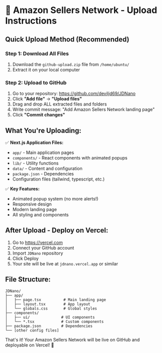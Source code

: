 
# 🚀 Amazon Sellers Network - Upload Instructions

## Quick Upload Method (Recommended)

### Step 1: Download All Files
1. Download the `github-upload.zip` file from `/home/ubuntu/`
2. Extract it on your local computer

### Step 2: Upload to GitHub
1. Go to your repository: https://github.com/deviljd69/JDNano
2. Click **"Add file"** → **"Upload files"**
3. Drag and drop ALL extracted files and folders
4. Write commit message: "Add Amazon Sellers Network landing page"
5. Click **"Commit changes"**

## What You're Uploading:

✅ **Next.js Application Files:**
- `app/` - Main application pages
- `components/` - React components with animated popups
- `lib/` - Utility functions
- `data/` - Content and configuration
- `package.json` - Dependencies
- Configuration files (tailwind, typescript, etc.)

✅ **Key Features:**
- Animated popup system (no more alerts!)
- Responsive design
- Modern landing page
- All styling and components

## After Upload - Deploy on Vercel:

1. Go to https://vercel.com
2. Connect your GitHub account
3. Import `JDNano` repository  
4. Click Deploy
5. Your site will be live at `jdnano.vercel.app` or similar

## File Structure:
```
JDNano/
├── app/
│   ├── page.tsx          # Main landing page
│   ├── layout.tsx        # App layout
│   └── globals.css       # Global styles
├── components/
│   ├── ui/              # UI components
│   └── *.tsx            # Custom components
├── package.json         # Dependencies
└── [other config files]
```

That's it! Your Amazon Sellers Network will be live on GitHub and deployable on Vercel! 🎉
